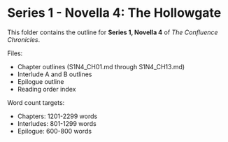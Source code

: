 ﻿# Series 1 - Novella 4: The Hollowgate

This folder contains the outline for **Series 1, Novella 4** of _The Confluence Chronicles_.

Files:
- Chapter outlines (S1N4_CH01.md through S1N4_CH13.md)
- Interlude A and B outlines
- Epilogue outline
- Reading order index

Word count targets:
- Chapters: 1201-2299 words
- Interludes: 801-1299 words
- Epilogue: 600-800 words